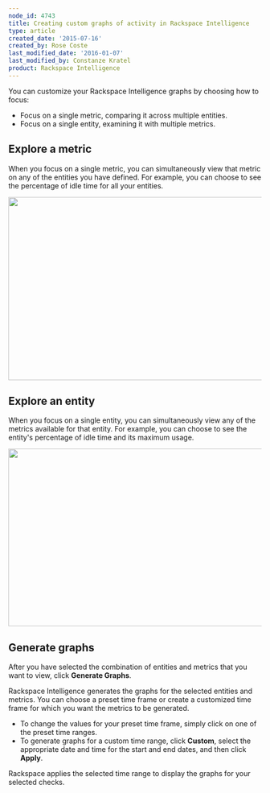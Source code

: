 ```yaml
---
node_id: 4743
title: Creating custom graphs of activity in Rackspace Intelligence
type: article
created_date: '2015-07-16'
created_by: Rose Coste
last_modified_date: '2016-01-07'
last_modified_by: Constanze Kratel
product: Rackspace Intelligence
---
```


You can customize your Rackspace Intelligence graphs by choosing how to
focus:

-   Focus on a single metric, comparing it across multiple entities.
-   Focus on a single entity, examining it with multiple metrics.

Explore a metric
--------------------

When you focus on a single metric, you can simultaneously view that
metric on any of the entities you have defined. For example, you can
choose to see the percentage of idle time for all your entities.

<img src="https://8026b2e3760e2433679c-fffceaebb8c6ee053c935e8915a3fbe7.ssl.cf2.rackcdn.com/field/image/4743.1a.png" width="678" height="364" />

Explore an entity
---------------------

When you focus on a single entity, you can simultaneously view any of
the metrics available for that entity. For example, you can choose to
see the entity's percentage of idle time and its maximum usage.

<img src="https://8026b2e3760e2433679c-fffceaebb8c6ee053c935e8915a3fbe7.ssl.cf2.rackcdn.com/field/image/4743.2a.png" width="670" height="353" />

Generate graphs
-------------------

After you have selected the combination of entities and metrics that you
want to view, click **Generate Graphs**.

Rackspace Intelligence generates the graphs for the selected entities
and metrics. You can choose a preset time frame or create a customized
time frame for which you want the metrics to be generated.

-   To change the values for your preset time frame, simply click on one
    of the preset time ranges.
-   To generate graphs for a custom time range, click **Custom**, select
    the appropriate date and time for the start and end dates, and then
    click **Apply**.

Rackspace applies the selected time range to display the graphs for your
selected checks.



